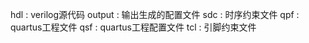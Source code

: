 hdl		:	verilog源代码
output	:	输出生成的配置文件
sdc		:	时序约束文件
qpf		:	quartus工程文件
qsf		:	quartus工程配置文件
tcl		:	引脚约束文件
